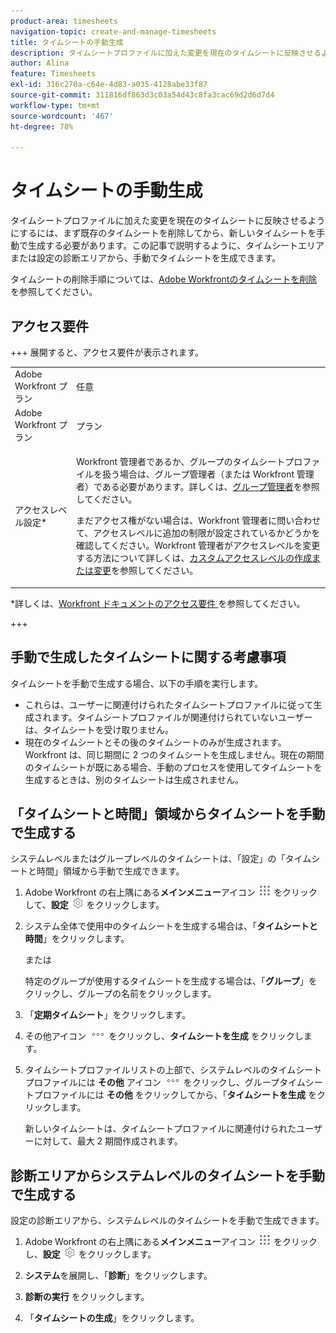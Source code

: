 ```yaml
---
product-area: timesheets
navigation-topic: create-and-manage-timesheets
title: タイムシートの手動生成
description: タイムシートプロファイルに加えた変更を現在のタイムシートに反映させるようにするには、まず既存のタイムシートを削除してから、新しいタイムシートを手動で生成する必要があります。この記事で説明するように、タイムシートエリアまたは設定の診断エリアから、手動でタイムシートを生成できます。
author: Alina
feature: Timesheets
exl-id: 316c270a-c64e-4d83-a035-4128abe33f87
source-git-commit: 311816df863d3c03a54d43c8fa3cac69d2d6d7d4
workflow-type: tm+mt
source-wordcount: '467'
ht-degree: 78%

---
```


# タイムシートの手動生成

タイムシートプロファイルに加えた変更を現在のタイムシートに反映させるようにするには、まず既存のタイムシートを削除してから、新しいタイムシートを手動で生成する必要があります。この記事で説明するように、タイムシートエリアまたは設定の診断エリアから、手動でタイムシートを生成できます。

タイムシートの削除手順については、[Adobe Workfrontのタイムシートを削除](../../timesheets/create-and-manage-timesheets/delete-timesheets.md)を参照してください。

## アクセス要件

+++ 展開すると、アクセス要件が表示されます。

<table style="table-layout:auto"> 
 <col> 
 <col> 
 <tbody> 
  <tr> 
   <td role="rowheader">Adobe Workfront プラン</td> 
   <td> <p>任意</p> </td> 
  </tr> 
  <tr> 
   <td role="rowheader">Adobe Workfront プラン</td> 
   <td> <p>プラン </p> </td> 
  </tr> 
  <tr> 
   <td role="rowheader">アクセスレベル設定*</td> 
   <td> <p>Workfront 管理者であるか、グループのタイムシートプロファイルを扱う場合は、グループ管理者（または Workfront 管理者）である必要があります。詳しくは、<a href="../../administration-and-setup/manage-groups/group-roles/group-administrators.md" class="MCXref xref">グループ管理者</a>を参照してください。</p> <p>まだアクセス権がない場合は、Workfront 管理者に問い合わせて、アクセスレベルに追加の制限が設定されているかどうかを確認してください。Workfront 管理者がアクセスレベルを変更する方法について詳しくは、<a href="../../administration-and-setup/add-users/configure-and-grant-access/create-modify-access-levels.md" class="MCXref xref">カスタムアクセスレベルの作成または変更</a>を参照してください。</p> </td> 
  </tr> 
 </tbody> 
</table>

*詳しくは、[Workfront ドキュメントのアクセス要件 ](/help/quicksilver/administration-and-setup/add-users/access-levels-and-object-permissions/access-level-requirements-in-documentation.md) を参照してください。

+++

## 手動で生成したタイムシートに関する考慮事項

タイムシートを手動で生成する場合、以下の手順を実行します。

* これらは、ユーザーに関連付けられたタイムシートプロファイルに従って生成されます。タイムシートプロファイルが関連付けられていないユーザーは、タイムシートを受け取りません。
* 現在のタイムシートとその後のタイムシートのみが生成されます。Workfront は、同じ期間に 2 つのタイムシートを生成しません。現在の期間のタイムシートが既にある場合、手動のプロセスを使用してタイムシートを生成するときは、別のタイムシートは生成されません。

## 「タイムシートと時間」領域からタイムシートを手動で生成する

システムレベルまたはグループレベルのタイムシートは、「設定」の「タイムシートと時間」領域から手動で生成できます。

1. Adobe Workfront の右上隅にある&#x200B;**メインメニュー**&#x200B;アイコン ![](assets/main-menu-icon.png) をクリックして、**設定** ![](assets/gear-icon-settings.png) をクリックします。

1. システム全体で使用中のタイムシートを生成する場合は、「**タイムシートと時間**」をクリックします。

   または

   特定のグループが使用するタイムシートを生成する場合は、「**グループ**」をクリックし、グループの名前をクリックします。

1. 「**定期タイムシート**」をクリックします。
1. その他アイコン ![ その他アイコン ](assets/more-icon.png) をクリックし、**タイムシートを生成** をクリックします。

1. タイムシートプロファイルリストの上部で、システムレベルのタイムシートプロファイルには **その他** アイコン ![ その他 ](assets/more-icon.png) をクリックし、グループタイムシートプロファイルには **その他** をクリックしてから、「**タイムシートを生成** をクリックします。

   新しいタイムシートは、タイムシートプロファイルに関連付けられたユーザーに対して、最大 2 期間作成されます。

## 診断エリアからシステムレベルのタイムシートを手動で生成する

設定の診断エリアから、システムレベルのタイムシートを手動で生成できます。

1. Adobe Workfront の右上隅にある&#x200B;**メインメニュー**&#x200B;アイコン ![](assets/main-menu-icon.png) をクリックし、**設定** ![](assets/gear-icon-settings.png) をクリックします。

1. **システム**&#x200B;を展開し、「**診断**」をクリックします。

1. **診断の実行** をクリックします。
1. 「**タイムシートの生成**」をクリックします。
